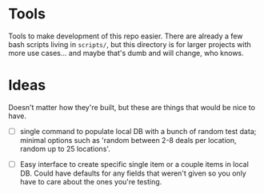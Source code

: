 # Tools

Tools to make development of this repo easier. There are already a few bash scripts living in `scripts/`, but this directory is for larger projects with more use cases... and maybe that's dumb and will change, who knows.

# Ideas

Doesn't matter how they're built, but these are things that would be nice to have.

* [ ] single command to populate local DB with a bunch of random test data; minimal options such as 'random between 2-8 deals per location, random up to 25 locations'.

* [ ] Easy interface to create specific single item or a couple items in local DB.  Could have defaults for any fields that weren't given so you only have to care about the ones you're testing.

